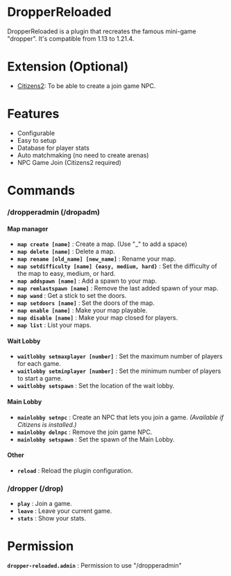 # DropperReloaded

DropperReloaded is a plugin that recreates the famous mini-game "dropper". It's compatible from 1.13 to 1.21.4.

# Extension (Optional)
- [Citizens2](https://www.spigotmc.org/resources/citizens.13811/): To be able to create a join game NPC.

# Features
- Configurable
- Easy to setup
- Database for player stats
- Auto matchmaking (no need to create arenas)
- NPC Game Join (Citizens2 required)

# Commands
### /dropperadmin (/dropadm)

#### Map manager
- **`map create [name]`** : Create a map. (Use "_" to add a space)
- **`map delete [name]`** : Delete a map.
- **`map rename [old_name] [new_name]`** : Rename your map.
- **`map setdifficulty [name] {easy, medium, hard}`** : Set the difficulty of the map to easy, medium, or hard.
- **`map addspawn [name]`** : Add a spawn to your map.
- **`map remlastspawn [name]`** : Remove the last added spawn of your map.
- **`map wand`** : Get a stick to set the doors.
- **`map setdoors [name]`** : Set the doors of the map.
- **`map enable [name]`** : Make your map playable.
- **`map disable [name]`** : Make your map closed for players.
- **`map list`** : List your maps.

#### Wait Lobby
- **`waitlobby setmaxplayer [number]`** : Set the maximum number of players for each game.
- **`waitlobby setminplayer [number]`** : Set the minimum number of players to start a game.
- **`waitlobby setspawn`** : Set the location of the wait lobby.

#### Main Lobby
- **`mainlobby setnpc`** : Create an NPC that lets you join a game. *(Available if Citizens is installed.)*
- **`mainlobby delnpc`** : Remove the join game NPC.
- **`mainlobby setspawn`** : Set the spawn of the Main Lobby.
  
#### Other
- **`reload`** : Reload the plugin configuration.

### /dropper (/drop)

- **`play`** : Join a game.
- **`leave`** : Leave your current game.
- **`stats`** : Show your stats.

# Permission

**`dropper-reloaded.admin`** : Permission to use "/dropperadmin"

